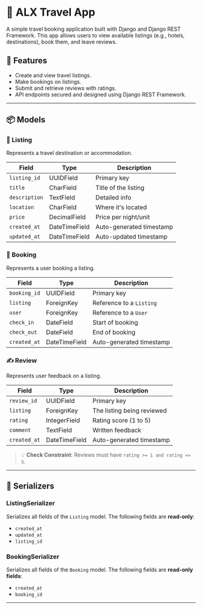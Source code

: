 # 🧳 ALX Travel App

A simple travel booking application built with Django and Django REST Framework. This app allows users to view available listings (e.g., hotels, destinations), book them, and leave reviews.

## 🚀 Features

- Create and view travel listings.
- Make bookings on listings.
- Submit and retrieve reviews with ratings.
- API endpoints secured and designed using Django REST Framework.

---

## 📦 Models

### 🏨 Listing

Represents a travel destination or accommodation.

| Field         | Type          | Description               |
|---------------|---------------|---------------------------|
| `listing_id`  | UUIDField     | Primary key               |
| `title`       | CharField     | Title of the listing      |
| `description` | TextField     | Detailed info             |
| `location`    | CharField     | Where it's located        |
| `price`       | DecimalField  | Price per night/unit      |
| `created_at`  | DateTimeField | Auto-generated timestamp  |
| `updated_at`  | DateTimeField | Auto-updated timestamp    |

### 📆 Booking

Represents a user booking a listing.

| Field         | Type          | Description                 |
|---------------|---------------|-----------------------------|
| `booking_id`  | UUIDField     | Primary key                 |
| `listing`     | ForeignKey    | Reference to a `Listing`    |
| `user`        | ForeignKey    | Reference to a `User`       |
| `check_in`    | DateField     | Start of booking            |
| `check_out`   | DateField     | End of booking              |
| `created_at`  | DateTimeField | Auto-generated timestamp    |

### ✍️ Review

Represents user feedback on a listing.

| Field       | Type          | Description                          |
|-------------|---------------|--------------------------------------|
| `review_id` | UUIDField     | Primary key                          |
| `listing`   | ForeignKey    | The listing being reviewed           |
| `rating`    | IntegerField  | Rating score (1 to 5)                |
| `comment`   | TextField     | Written feedback                     |
| `created_at`| DateTimeField | Auto-generated timestamp             |

> 💡 **Check Constraint**: Reviews must have `rating >= 1 and rating <= 5`.

---

## 🧩 Serializers

### ListingSerializer

Serializes all fields of the `Listing` model. The following fields are **read-only**:
- `created_at`
- `updated_at`
- `listing_id`

### BookingSerializer

Serializes all fields of the `Booking` model. The following fields are **read-only fields**:
- `created_at`
- `booking_id`

---
